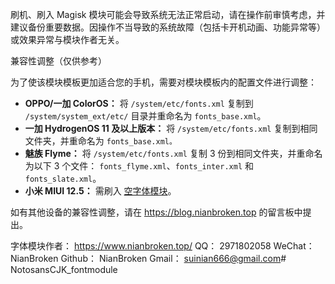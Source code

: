 刷机、刷入 Magisk 模块可能会导致系统无法正常启动，请在操作前审慎考虑，并建议备份重要数据。因操作不当导致的系统故障（包括卡开机动画、功能异常等）或效果异常与模块作者无关。

兼容性调整（仅供参考）

为了使该模块模板更加适合您的手机，需要对模块模板内的配置文件进行调整：

- **OPPO/一加 ColorOS：** 将 `/system/etc/fonts.xml` 复制到 `/system/system_ext/etc/` 目录并重命名为 `fonts_base.xml`。
- **一加 HydrogenOS 11 及以上版本：** 将 `/system/etc/fonts.xml` 复制到相同文件夹，并重命名为 `fonts_base.xml。`
- **魅族 Flyme：** 将 `/system/etc/fonts.xml` 复制 3 份到相同文件夹，并重命名为以下 3 个文件： `fonts_flyme.xml`、`fonts_inter.xml` 和 `fonts_slate.xml`。
- **小米 MIUI 12.5：** 需刷入 [空字体模块](https://pan.nianbroken.top/d/OnedriveShare/%E7%A9%BA%E5%AD%97%E4%BD%93-%E8%87%AA%E5%8A%A8%E8%AF%86%E5%88%ABv4.4.zip)。

如有其他设备的兼容性调整，请在 https://blog.nianbroken.top 的留言板中提出。

字体模块作者：
https://www.nianbroken.top/
QQ： 2971802058
WeChat： NianBroken
Github： NianBroken
Gmail： suinian666@gmail.com#   N o t o s a n s C J K _ f o n t m o d u l e 
 
 
